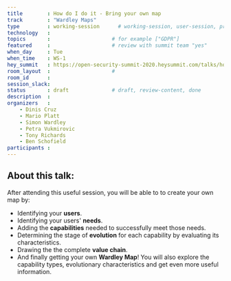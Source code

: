 ```yaml
---
title        : How do I do it - Bring your own map
track        : "Wardley Maps"
type         : working-session      # working-session, user-session, product-session
technology   :
topics       :                    # for example ["GDPR"]
featured     :                    # review with summit team "yes"
when_day     : Tue
when_time    : WS-1
hey_summit   : https://open-security-summit-2020.heysummit.com/talks/how-do-i-do-it-bring-your-own-map/
room_layout  :                    #
room_id      : 
session_slack: 
status       : draft              # draft, review-content, done
description  :
organizers   :
    - Dinis Cruz
    - Mario Platt
    - Simon Wardley
    - Petra Vukmirovic
    - Tony Richards
    - Ben Schofield
participants :
---
```


## About this talk: 

After attending this useful session, you will be able to to create your own map by:
+ Identifying your **users**.
+ Identifying your users' **needs**. 
+ Adding the **capabilities** needed to successfully meet those needs. 
+ Determining the stage of **evolution** for each capability by evaluating its characteristics.
+ Drawing the the complete **value chain**.
+ And finally getting your own **Wardley Map**!
  You will also explore the capability types, evolutionary characteristics and get even more useful information.
